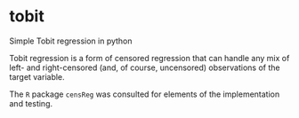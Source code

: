 # tobit
Simple Tobit regression in python

Tobit regression is a form of censored regression that can handle any mix of left- and right-censored (and, of course, uncensored) observations of the target variable.

The `R` package `censReg` was consulted for elements of the implementation and testing.